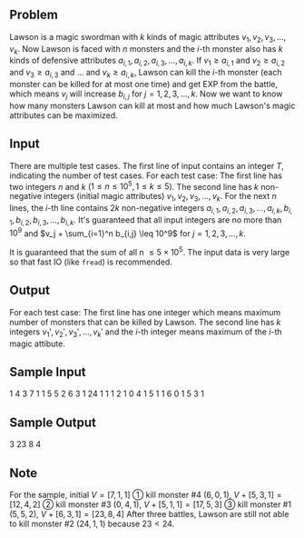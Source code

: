 ## Problem

Lawson is a magic swordman with $k$ kinds of magic attributes $v_1, v_2, v_3, \dots, v_k$. Now Lawson is faced with $n$ monsters and the $i$-th monster also has $k$ kinds of defensive attributes $a_{i,1}, a_{i,2}, a_{i,3}, \dots, a_{i, k}$. If $v_1\geq a_{i,1}$ and $v_2\geq a_{i,2}$ and $v_3\geq a_{i,3}$ and $\dots$ and $v_k\geq a_{i, k}$, Lawson can kill the $i$-th monster (each monster can be killed for at most one time) and get EXP from the battle, which means $v_j$ will increase $b_{i,j}$ for $j = 1, 2, 3, \dots, k$.
Now we want to know how many monsters Lawson can kill at most and how much Lawson's magic attributes can be maximized.

## Input

There are multiple test cases. The first line of input contains an integer $T$, indicating the number of test cases. For each test case:
The first line has two integers $n$ and $k$ ($1\leq n \leq 10^5, 1\leq k \leq 5$).
The second line has $k$ non-negative integers (initial magic attributes) $v_1, v_2, v_3, \dots, v_k$.
For the next $n$ lines, the $i$-th line contains $2k$ non-negative integers $a_{i,1}, a_{i,2}, a_{i,3}, \dots, a_{i, k}, b_{i,1}, b_{i,2}, b_{i,3}, \dots, b_{i, k}$.
It's guaranteed that all input integers are no more than $10^9$ and $v_j + \sum_{i=1}^n b_{i,j} \leq 10^9$ for $j = 1, 2, 3, \dots, k$.

It is guaranteed that the sum of all n $\leq 5 \times 10 ^ 5$.
The input data is very large so that fast IO (like `fread`) is recommended.

## Output

For each test case:
The first line has one integer which means maximum number of monsters that can be killed by Lawson.
The second line has $k$ integers $v_1', v_2', v_3', \dots, v_k'$ and the $i$-th integer means maximum of the $i$-th magic attibute.

## Sample Input

1
4 3
7 1 1
5 5 2 6 3 1
24 1 1 1 2 1
0 4 1 5 1 1
6 0 1 5 3 1

## Sample Output

3
23 8 4

## Note

For the sample, initial $V = [7, 1, 1]$
① kill monster #4 $(6, 0, 1)$, $V + [5, 3, 1] = [12, 4, 2]$
② kill monster #3 $(0, 4, 1)$, $V + [5, 1, 1] = [17, 5, 3]$
③ kill monster #1 $(5, 5, 2)$, $V + [6, 3, 1] = [23, 8, 4]$
After three battles, Lawson are still not able to kill monster #2 $(24, 1, 1)$ because $23 < 24$.
